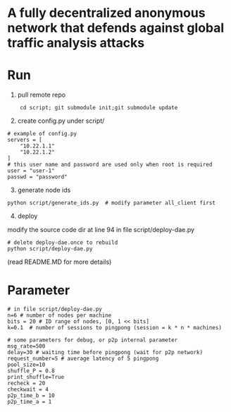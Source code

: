 # A fully decentralized anonymous network that defends against global traffic analysis attacks

# Run


1. pull remote repo
```
    cd script; git submodule init;git submodule update
```
2. create config.py under script/
```
# example of config.py
servers = [
    "10.22.1.1"
    "10.22.1.2"
]
# this user name and password are used only when root is required
user = "user-1"
passwd = "password"
```

3. generate node ids
```
python script/generate_ids.py  # modify parameter all_client first
```

4. deploy

modify the source code dir at line 94 in file script/deploy-dae.py
```
# delete deploy-dae.once to rebuild
python script/deploy-dae.py
```

(read README.MD for more details)


# Parameter
```
# in file script/deploy-dae.py
n=6 # number of nodes per machine
bits = 20 # ID range of nodes, [0, 1 << bits]
k=0.1  # number of sessions to pingpong (session = k * n * machines)

# some parameters for debug, or p2p internal parameter
msg_rate=500 
delay=30 # waiting time before pingpong (wait for p2p network)
request_number=5 # average latency of 5 pingpong
pool_size=10
shuffle_P = 0.8
print_shuffle=True
recheck = 20
checkwait = 4
p2p_time_b = 10
p2p_time_a = 1

```
